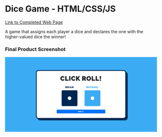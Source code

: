 # Dice Game - HTML/CSS/JS

[Link to Completed Web Page](https://brianhyun.github.io/dice-game/)

A game that assigns each player a dice and declares the one with the higher-valued dice the winner!

### Final Product Screenshot

![Final Product Screenshot](final-product-screenshot.png)

